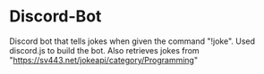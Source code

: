 # Discord-Bot
Discord bot that tells jokes when given the command "!joke". Used discord.js to build the bot. Also retrieves jokes from "https://sv443.net/jokeapi/category/Programming"
